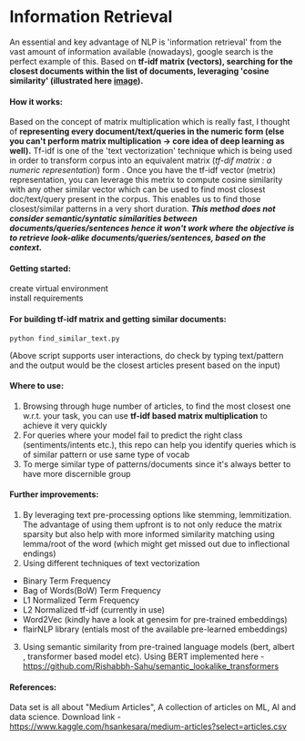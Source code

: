 # Information Retrieval
An essential and key advantage of NLP is 'information retrieval' from the vast amount of information available (nowadays), google search is the perfect example of this. Based on **tf-idf matrix (vectors), searching for the closest documents within the list of documents, leveraging 'cosine similarity' (illustrated here [image](https://user-images.githubusercontent.com/69572197/141833763-bd659ea3-5476-4e49-8f4c-a348eb40a162.png)).**


#### How it works:
Based on the concept of matrix multiplication which is really fast, I thought of **representing every document/text/queries in the numeric form (else you can't perform matrix multiplication -> core idea of deep learning as well).** Tf-idf is one of the 'text vectorization' technique which is being used in order to transform corpus into an equivalent matrix (*tf-dif matrix : a numeric representation*) form . Once you have the tf-idf vector (metrix) representation, you can leverage this metrix to compute cosine similarity with any other similar vector which can be used to find most closest doc/text/query present in the corpus. This enables us to find those closest/similar patterns in a very short duration. ***This method does not consider semantic/syntatic similarities between documents/queries/sentences hence it won't work where the objective is to retrieve look-alike documents/queries/sentences, based on the context.***  


#### Getting started:
create virtual environment<br>
install requirements

#### For building tf-idf matrix and getting similar documents: 
```
python find_similar_text.py
``` 
(Above script supports user interactions, do check by typing text/pattern and the output would be the closest articles present based on the input)

#### Where to use:
1) Browsing through huge number of articles, to find the most closest one w.r.t. your task, you can use **tf-idf based matrix multiplication** to achieve it very quickly
2) For queries where your model fail to predict the right class (sentiments/intents etc.), this repo can help you identify queries which is of similar pattern or use same type of vocab
3) To merge similar type of patterns/documents since it's always better to have more discernible group

#### Further improvements:
1) By leveraging text pre-processing options like stemming, lemmitization. The advantage of using them upfront is to not only reduce the matrix sparsity but also help with more informed similarity matching using lemma/root of the word (which might get missed out due to inflectional endings)
2) Using different techniques of text vectorization
- Binary Term Frequency
- Bag of Words(BoW) Term Frequency
- L1 Normalized Term Frequency
- L2 Normalized tf-idf (currently in use)
- Word2Vec (kindly have a look at genesim for pre-trained embeddings) 
- flairNLP library (entials most of the available pre-learned embeddings)
3) Using semantic similarity from pre-trained language models (bert, albert , transformer based model etc). Using BERT implemented here - https://github.com/Rishabbh-Sahu/semantic_lookalike_transformers

#### References: 
Data set is all about "Medium Articles", A collection of articles on ML, AI and data science. Download link - https://www.kaggle.com/hsankesara/medium-articles?select=articles.csv

